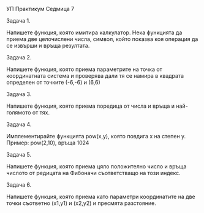 <p>УП Практикум Седмица 7</p>
<p>Задача 1.</p>
<p>Напишете функция, която имитира калкулатор. Нека функцията да приема две целочислени числа, символ, който показва коя операция да се извърши и връща резултата.</p>
<p>Задача 2.</p>
<p>Напишете функция, която приема параметрите на точка от координатната система и проверява дали тя се намира в квадрата определен от точките (-6,-6) и (6,6)</p>
<p>Задача 3.</p>
<p>Напишете функция, която приема поредица от числа и връща и най-голямото от тях.</p>
<p>Задача 4.</p>
<p>Имплементирайте функцията pow(x,y), която повдига х на степен у.<br>
Пример: pow(2,10), връща 1024</p>
<p>Задача 5.</p>
<p>Напишете функция, която приема цяло положително число и връща числото от редицата на Фибоначи съответстващо на този индекс.</p>
<p>Задача 6.</p>
<p>Напишете функция, която приема като параметри координатите на две точки съответно (х1,у1) и (х2,у2) и пресмята разстояние.</p>

